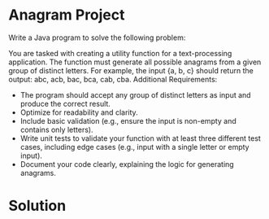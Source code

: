 # Anagram Project

Write a Java program to solve the following problem:

You are tasked with creating a utility function for a text-processing application. The function must generate all possible anagrams from a given group of distinct letters. For example, the input {a, b, c} should return the output: abc, acb, bac, bca, cab, cba.
Additional Requirements:
- The program should accept any group of distinct letters as input and produce the correct result.
- Optimize for readability and clarity.
- Include basic validation (e.g., ensure the input is non-empty and contains only letters).
- Write unit tests to validate your function with at least three different test cases, including edge cases (e.g., input with a single letter or empty input).
- Document your code clearly, explaining the logic for generating anagrams.

# Solution

